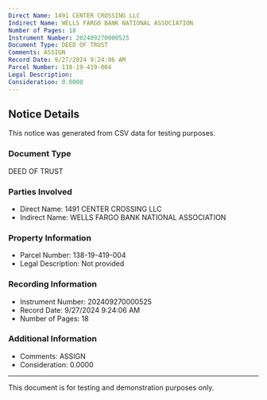 ```yaml
---
Direct Name: 1491 CENTER CROSSING LLC
Indirect Name: WELLS FARGO BANK NATIONAL ASSOCIATION
Number of Pages: 18
Instrument Number: 202409270000525
Document Type: DEED OF TRUST
Comments: ASSIGN
Record Date: 9/27/2024 9:24:06 AM
Parcel Number: 138-19-419-004
Legal Description: 
Consideration: 0.0000
---
```


## Notice Details

This notice was generated from CSV data for testing purposes.

### Document Type
DEED OF TRUST

### Parties Involved
- Direct Name: 1491 CENTER CROSSING LLC
- Indirect Name: WELLS FARGO BANK NATIONAL ASSOCIATION

### Property Information
- Parcel Number: 138-19-419-004
- Legal Description: Not provided

### Recording Information
- Instrument Number: 202409270000525
- Record Date: 9/27/2024 9:24:06 AM
- Number of Pages: 18

### Additional Information
- Comments: ASSIGN
- Consideration: 0.0000

---

This document is for testing and demonstration purposes only.
